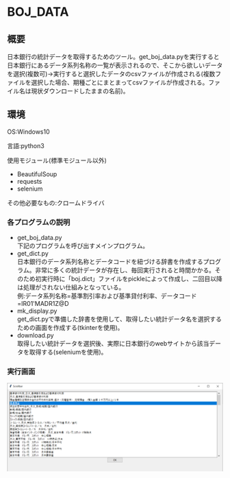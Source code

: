 # BOJ_DATA

## 概要
日本銀行の統計データを取得するためのツール。get_boj_data.pyを実行すると日本銀行にあるデータ系列名称の一覧が表示されるので、そこから欲しいデータを選択(複数可)→実行すると選択したデータのcsvファイルが作成される(複数ファイルを選択した場合、期種ごとにまとまってcsvファイルが作成される。ファイル名は現状ダウンロードしたままの名前)。

## 環境
OS:Windows10

言語:python3

使用モジュール(標準モジュール以外)
* BeautifulSoup
* requests
* selenium  

その他必要なもの:クロームドライバ

### 各プログラムの説明
* get_boj_data.py  
  下記のプログラムを呼び出すメインプログラム。
* get_dict.py  
  日本銀行のデータ系列名称とデータコードを紐づける辞書を作成するプログラム。非常に多くの統計データが存在し、毎回実行されると時間かかる。そのため初実行時に「boj.dict」ファイルをpickleによって作成し、二回目以降は処理がされない仕組みとなっている。  
  例:データ系列名称=基準割引率および基準貸付利率、データコード=IR01'MADR1Z@D
* mk_display.py  
  get_dict.pyで準備した辞書を使用して、取得したい統計データ名を選択するための画面を作成する(tkinterを使用)。
* download.py  
  取得したい統計データを選択後、実際に日本銀行のwebサイトから該当データを取得する(seleniumを使用)。
  
### 実行画面
![実行画面](https://github.com/jiromaru/boj_data/blob/images/boj_images.png?raw=true)
